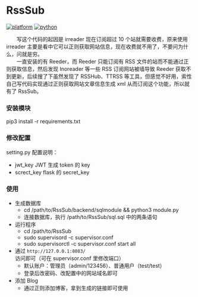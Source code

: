 # RssSub

[![platform](https://img.shields.io/static/v1?label=platform&message=macOS%20|%20Linux&color=172b43)](https://github.com/reber0/Rpscan/tree/master)
[![python](https://img.shields.io/static/v1?label=python&message=3.9&color=346fb0)](https://www.python.org/)

&emsp;&emsp;写这个代码的起因是 irreader 现在订阅超过 10 个站就需要收费，原来使用 irreader 主要是看中它可以正则获取网站信息，现在收费就不用了，不要问为什么，问就是穷。  
&emsp;&emsp;一直安装的有 Reeder，而 Reeder 只能订阅有 RSS 文件的站而不能通过正则获取信息，然后发现 Inoreader 等一些 RSS 订阅网站被墙导致 Reeder 获取不到更新，后续搜了下虽然发现了 RSSHub、TTRSS 等工具，但感觉不好用，索性自己写代码实现通过正则获取网站文章信息生成 xml 从而订阅这个功能，所以就有了 RssSub。

### 安装模块
pip3 install -r requirements.txt

### 修改配置
setting.py 配置说明：
* jwt_key  JWT 生成 token 的 key
* screct_key  flask 的 secret_key

### 使用
* 生成数据库
    * cd /path/to/RssSub/backend/sqlmodule && python3 module.py
    * 连接数据库，执行 /path/to/RssSub/sql.sql 中的两条语句
* 运行程序
    * cd /path/to/RssSub
    * sudo supervisord -c supervisor.conf
    * sudo supervisorctl -c supervisor.conf start all
* 通过 `http://127.0.0.1:8083/` 访问即可（可在 supervisor.conf 里修改端口）
    * 默认账户：管理员（admin/123456）、普通用户（test/test）
    * 登录后改密码、改配置中的网站域名即可
* 添加 Blog
    * 通过正则添加博客，拿到生成的链接即可使用
